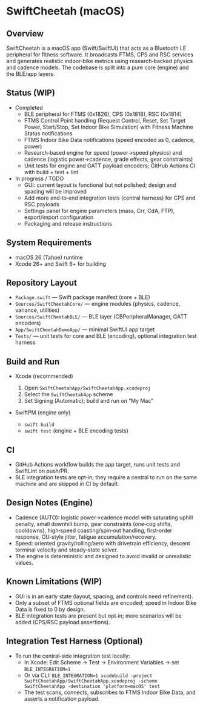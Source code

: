 SwiftCheetah (macOS)
====================

Overview
--------

SwiftCheetah is a macOS app (Swift/SwiftUI) that acts as a Bluetooth LE peripheral for fitness software. It broadcasts FTMS, CPS and RSC services and generates realistic indoor‑bike metrics using research‑backed physics and cadence models. The codebase is split into a pure core (engine) and the BLE/app layers.

Status (WIP)
------------

- Completed
  - BLE peripheral for FTMS (0x1826), CPS (0x1818), RSC (0x1814)
  - FTMS Control Point handling (Request Control, Reset, Set Target Power, Start/Stop, Set Indoor Bike Simulation) with Fitness Machine Status notifications
  - FTMS Indoor Bike Data notifications (speed encoded as 0, cadence, power)
  - Research‑based engine for speed (power→speed physics) and cadence (logistic power→cadence, grade effects, gear constraints)
  - Unit tests for engine and GATT payload encoders; GitHub Actions CI with build + test + lint
- In progress / TODO
  - GUI: current layout is functional but not polished; design and spacing will be improved
  - Add more end‑to‑end integration tests (central harness) for CPS and RSC payloads
  - Settings panel for engine parameters (mass, Crr, CdA, FTP), export/import configuration
  - Packaging and release instructions

System Requirements
-------------------

- macOS 26 (Tahoe) runtime
- Xcode 26+ and Swift 6+ for building

Repository Layout
-----------------

- `Package.swift` — Swift package manifest (core + BLE)
- `Sources/SwiftCheetahCore/` — engine modules (physics, cadence, variance, utilities)
- `Sources/SwiftCheetahBLE/` — BLE layer (CBPeripheralManager, GATT encoders)
- `App/SwiftCheetahDemoApp/` — minimal SwiftUI app target
- `Tests/` — unit tests for core and BLE (encoding), optional integration test harness

Build and Run
-------------

- Xcode (recommended)
  1. Open `SwiftCheetahApp/SwiftCheetahApp.xcodeproj`
  2. Select the `SwiftCheetahApp` scheme
  3. Set Signing (Automatic); build and run on “My Mac”

- SwiftPM (engine only)
  - `swift build`
  - `swift test` (engine + BLE encoding tests)

CI
--

- GitHub Actions workflow builds the app target, runs unit tests and SwiftLint on push/PR.
- BLE integration tests are opt‑in; they require a central to run on the same machine and are skipped in CI by default.

Design Notes (Engine)
---------------------

- Cadence (AUTO): logistic power→cadence model with saturating uphill penalty, small downhill bump, gear constraints (one‑cog shifts, cooldowns), high‑speed coasting/spin‑out handling, first‑order response, OU‑style jitter, fatigue accumulation/recovery.
- Speed: oriented gravity/rolling/aero with drivetrain efficiency, descent terminal velocity and steady‑state solver.
- The engine is deterministic and designed to avoid invalid or unrealistic values.

Known Limitations (WIP)
-----------------------

- GUI is in an early state (layout, spacing, and controls need refinement).
- Only a subset of FTMS optional fields are encoded; speed in Indoor Bike Data is fixed to 0 by design.
- BLE integration tests are present but opt‑in; more scenarios will be added (CPS/RSC payload assertions).

Integration Test Harness (Optional)
-----------------------------------

- To run the central‑side integration test locally:
  - In Xcode: Edit Scheme → Test → Environment Variables → set `BLE_INTEGRATION=1`
  - Or via CLI: `BLE_INTEGRATION=1 xcodebuild -project SwiftCheetahApp/SwiftCheetahApp.xcodeproj -scheme SwiftCheetahApp -destination 'platform=macOS' test`
  - The test scans, connects, subscribes to FTMS Indoor Bike Data, and asserts a notification payload.
